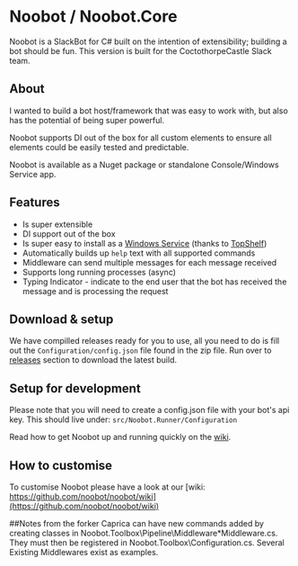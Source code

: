 # Noobot / Noobot.Core
Noobot is a SlackBot for C# built on the intention of extensibility; building a bot should be fun. This version is built for the CoctothorpeCastle Slack team.

## About
I wanted to build a bot host/framework that was easy to work with, but also has the potential of being super powerful. 

Noobot supports DI out of the box for all custom elements to ensure all elements could be easily tested and predictable. 

Noobot is available as a Nuget package or standalone Console/Windows Service app.

## Features

 - Is super extensible
 - DI support out of the box
 - Is super easy to install as a [Windows Service](https://github.com/noobot/noobot/wiki/Install-as-Windows-Service) (thanks to [TopShelf](https://github.com/Topshelf/Topshelf))
 - Automatically builds up `help` text with all supported commands
 - Middleware can send multiple messages for each message received
 - Supports long running processes (async)
 - Typing Indicator - indicate to the end user that the bot has received the message and is processing the request

## Download & setup
We have compilled releases ready for you to use, all you need to do is fill out the `Configuration/config.json` file found in the zip file. Run over to [releases](https://github.com/noobot/noobot/releases) section to download the latest build.

## Setup for development
Please note that you will need to create a config.json file with your bot's api key. This should live under:
`src/Noobot.Runner/Configuration`

Read how to get Noobot up and running quickly on the [wiki](https://github.com/noobot/noobot/wiki/Getting-Started-With-Noobot#get-noobot-up-and-running-quickly).

## How to customise
To customise Noobot please have a look at our [wiki: https://github.com/noobot/noobot/wiki](https://github.com/noobot/noobot/wiki)

##Notes from the forker
Caprica can have new commands added by creating classes in Noobot.Toolbox\Pipeline\Middleware\*Middleware.cs. They must then be registered in Noobot.Toolbox\Configuration.cs. Several Existing Middlewares exist as examples.